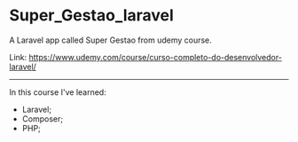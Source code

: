 # Super_Gestao_laravel

A Laravel app called Super Gestao from udemy course.

Link: https://www.udemy.com/course/curso-completo-do-desenvolvedor-laravel/

------------

In this course I've learned:

- Laravel;
- Composer;
- PHP;
